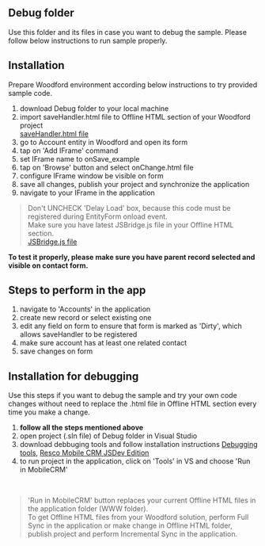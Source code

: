 ## Debug folder

Use this folder and its files in case you want to debug the sample.
Please follow below instructions to run sample properly.

## Installation

Prepare Woodford environment according below instructions to try provided sample code.

1. download Debug folder to your local machine
2. import saveHandler.html file to Offline HTML section of your Woodford project <br />[saveHandler.html file](https://github.com/Resconet/JSBridge/blob/master/samples/UI/EntityForm/onSave/saveHandler.html)
3. go to Account entity in Woodford and open its form
4. tap on 'Add IFrame' command
5. set IFrame name to onSave_example
6. tap on 'Browse' button and select onChange.html file
7. configure IFrame window be visible on form
8. save all changes, publish your project and synchronize the application
9. navigate to your IFrame in the application

> Don't UNCHECK 'Delay Load' box, because this code must be registered during EntityForm onload event.
> <br />Make sure you have latest JSBridge.js file in your Offline HTML section.
<br />[JSBridge.js file](https://github.com/Resconet/JSBridge/blob/master/src/JSBridge.js)

**To test it properly, please make sure you have parent record selected and visible on contact form.**

## Steps to perform in the app

1. navigate to 'Accounts' in the application
2. create new record or select existing one
3. edit any field on form to ensure that form is marked as 'Dirty', which allows saveHandler to be registered
4. make sure account has at least one related contact
5. save changes on form

## Installation for debugging

Use this steps if you want to debug the sample and try your own code changes without need to replace the .html file in Offline HTML section every time you make a change.

1. **follow all the steps mentioned above**
2. open project (.sln file) of Debug folder in Visual Studio
3. download debbuging tools and follow installation instructions [Debugging tools](https://github.com/Resconet/JSBridge/tree/master/tools), [Resco Mobile CRM JSDev Edition](https://github.com/Resconet/JSBridge/tree/master/MobileCRM)
4. to run project in the application, click on 'Tools' in VS and choose 'Run in MobileCRM'
<br />

> 'Run in MobileCRM' button replaces your current Offline HTML files in the application folder (WWW folder).
<br />To get Offline HTML files from your Woodford solution, perform Full Sync in the application or make change in Offline HTML folder, publish project and perform Incremental Sync in the application.
